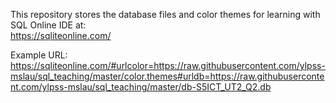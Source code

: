 This repository stores the database files and color themes for learning with SQL Online IDE at:  
https://sqliteonline.com/

Example URL:  
https://sqliteonline.com/#urlcolor=https://raw.githubusercontent.com/ylpss-mslau/sql_teaching/master/color.themes#urldb=https://raw.githubusercontent.com/ylpss-mslau/sql_teaching/master/db-S5ICT_UT2_Q2.db
